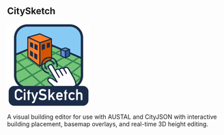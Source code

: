 ## CitySketch

![CitySketch logo](./citysketch_logo.png)

A visual building editor for use with AUSTAL and CityJSON
with interactive building placement, 
basemap overlays, and real-time 3D height editing.